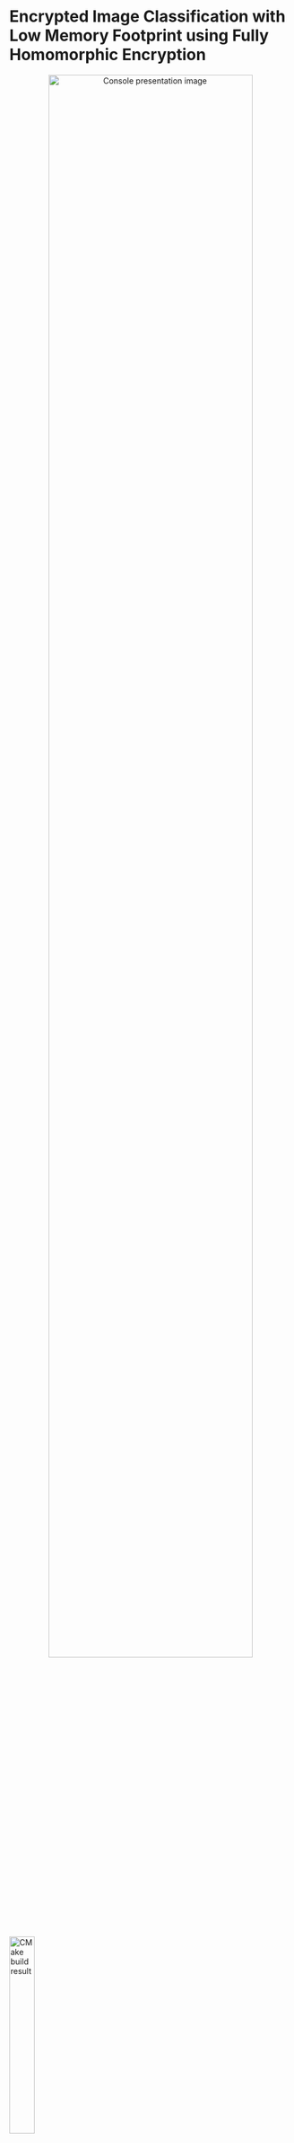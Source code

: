 # Encrypted Image Classification with Low Memory Footprint using Fully Homomorphic Encryption
<center>
<img src="imgs/console.png" alt="Console presentation image" width=85% >
</center>

<img src="https://github.com/narger-ef/LowMemoryFHEResNet20/actions/workflows/cmake-multi-platform.yml/badge.svg" alt="CMake build result" width=30% >

---

This repository contains a OpenFHE-based project that implements an encrypted version of the ResNet20 model, used to classify encrypted CIFAR-10 images.

The reference paper for this work is [Encrypted Image Classification with Low Memory Footprint using Fully Homomorphic Encryption](https://parade.com/1041830/marynliles/clean-jokes/).

The key idea behind this work is to propose a solution to run a CNN in relative small time ($<5$ minutes on my MacBook M1 Pro with 16GB RAM) and, moreover, to use a small amount of memory. 

De Castro et al. [6] showed that memory is currently the main bottleneck to be addressed in FHE circuits, although most of the works do not consider it as a metric when building FHE solutions.

Existing works use a lot of memory ([4]: $\approx$ 100GB, [5]: $\approx$ 500GB), while this implementation uses less than 16GB, making it usable by normal users.

## Technical details

The circuit is based on the RNS-CKKS implementation [1] in OpenFHE [2].
We propose an approach to convolutions called _Optimized Vector Encoding_, which enabled to evaluate a convolution using only five Automorphism Keys, needed to rotate the values of the ciphertext. These are the heaviest objects in memory, therefore by minimizing the use of these keys, it is possible to reduce the memory footprint of the application.

Experiments show that it is possible to evaluate the circuit in less than 5 minutes (in [3] it requires more than 6 minutes) and by using a small amount of RAM, from 10GB to 15GB, depending on the desired precision and speed.



## Architecture

The program simulates a server-client interaction in which the server is assumed to be honest-but-curious. 

Both client and server agree on a pair public-secrey key that is based on Ring Learning With Errors (RLWE) [3]: a post-quantum hard problem defined as follows:

Given a polynomial ring $\mathcal{R} = Z[X]/(X^N + 1)$ and small Gaussian distribution $\chi$:

* Secret key: $s \gets \chi$ is a polynomial with random coefficients in $\mathcal{R}$
* Public key: $(a, b)$, where $a$ is a random polynomial in $\mathcal{R}$, and $b = a \cdot s + e$, with $e \gets \chi$

The idea is to use $b$, which, without the secret key $s$ would look like a random element, to encrypt the image.

1) The client encrypts the image using the public key.

<img src="imgs/arch1.png" alt="Architecture description 1" width=45%>


2) The server performs computations on it (following the definition of Fully Homomorphic Encryption)

<img src="imgs/arch2.png" alt="Architecture description 2" width=45%>


3) The server returns an encrypted vector containing the output of the last fully connected layer. The client is able to decrypt it and see the result

<img src="imgs/arch3.png" alt="Architecture description 3" width=45%>

4) The client finds the index of the maximum value and, using a dictionary, find the classified label

<img src="imgs/arch4.png" alt="Architecture description 4" width=45%>


## How to run

### Prerequisites
Linux or Mac operative system, with at least 16GB of RAM.

In order to run the program, you need to install:
- `cmake`
- `g++` or `clang`
- `OpenFHE` ([how to install OpenFHE](https://openfhe-development.readthedocs.io/en/latest/sphinx_rsts/intro/installation/installation.html))

### 1) Build the project

Setup the project using this command:
```
mkdir build
cmake -B "build" -S LowMemoryFHEResNet20
```
Then build it using
```
cmake --build "build" --target
```

### 2) Execute the project

After building, go to the created `build` folder:

```
cd build
```
and run it with the following command:
```
./LowMemoryFHEResNet20
```

### 3) Custom arguments

- `generate_keys`, type `int`, a value in `[1, 2, 3, 4]`
- `load_keys`, type: `int` a value in `[1, 2, 3, 4]`
- `input`, type: `string`, the filename of a custom image. **MUST** be a three channel RGB 32x32 image either in `.jpg` or in `.png` format
- `verbose` a value in `[-1, 0, 1, 2]`, the first shows no information, the last shows a lot of messages
- `plain`: added when the user wants the plain result too. Note: enabling this option means that a Python script will be executed after the encrypted inference. This script requires the following modules: `torch`, `torchvision`, `PIL`, `numpy`.

#### Some examples 

The first execution should be launched with the `generate_keys` argument, using the preferred set of parameters. Check the paper to see the differences between them. For instance, we choose the set of parameters defined in the first experiment:
```
./LowMemoryFHEResNet20 generate_keys 1
```
This command create the required keys and stores them in a new folder called `keys_exp1`, in the root folder of the project.

The default command creates a new context and classifies the default image in `inputs/luis.png`. We can, however, use custom arguments.
We can use a set of serialized context and keys with the argument `load_keys` as follows:

```
./LowMemoryFHEResNet20 load_keys 1
```
This command loads context and keys from the folder `keys_exp1`, located in the root folder of the project, and runs an inference on the default image.
Then, in order to load a custom image, we use the argument `input` as follows:

```
./LowMemoryFHEResNet20 load_keys 1 input "inputs/vale.jpg"
```
Even for this argument, the starting position will be the root of the project.
We can also compare the result with the plain version of the model, using the `plain` keyword:

```
./LowMemoryFHEResNet20 load_keys 1 input "inputs/vale.jpg" plain
```

This command will launch a Python script at the end of the encrypted comptations, giving the plain output (which will differ from the encrypted one according to the parameters, check the paper for the precision values of each set of parameters).
Notice that `plain` requires a few things in order to be used:

- `python3`
- `torch`
- `torchvision`
- `PIL`
- `numpy`

## Interpreting the output
The output of the encrypted model is a vector consisting of 10 elements. In order to interpret it, it is enough to find the index of the maximum element. A sample output could be:

```
output = [-2.633, -1.091,  6.063, -4.093, -0.5967, 7.252, -2.156, -1.085, -0.9119, -0.7291]
```
In this case, the maximum value is at position 5. Just translate it using the following dictionary (from ResNet20 pretrained on CIFAR-10):

| Index of max 	| Class      	|
|--------------	|------------	|
| 0            	| Airplane   	|
| 1            	| Automobile 	|
| 2            	| Bird       	|
| 3            	| Cat        	|
| 4            	| Deer       	|
| 5            	| Dog        	|
| 6            	| Frog       	|
| 7            	| Horse      	|
| 8            	| Ship       	|
| 9            	| Truck      	|

In the sample output, the input image was my dog Vale:

> <img src="imgs/vale.png" alt="ResNet dog input image" width=20%>

---

Another output could be

```
output = [-0.719, -4.19, -0.252, 12.04, -4.979, 4.413, -0.5173, -1.038, -2.229, -2.504]
```

In this case, the index of max is 3, which is nice, since the input image was Luis, my brother's cat:

> <img src="imgs/luis.png" alt="ResNet cat input image" width=20%>

So it was correct!

## Comparing to the plain model

In the `notebook` folder, it is possible to find different useful notebooks that can be used in order to compute the precision of a computation, with respect to the plain model, in details for each layer. 

## Authors
(To be removed before submitting the paper)

- Lorenzo Rovida (`lorenzo.rovida@unimib.it`)
- Alberto Leporati (`alberto.leporati@unimib.it`)

Made with <3  at [Bicocca Security Lab](https://www.bislab.unimib.it), at University of Milan-Bicocca.

<img src="imgs/lab_logo.png" alt="BisLab logo" width=20%>


### Declaration

This is a proof of concept and, even though parameters are created with $\lambda \geq 128$ security bits (according to [Homomorphic Encryption Standards](https://homomorphicencryption.org/standard)), this circuit is intended for educational purposes only.


## Bibliography

[1] Kim, A., Papadimitriou, A., & Polyakov, Y. (2022). 
Approximate Homomorphic Encryption with Reduced Approximation Error*. In: Galbraith, S.D. (eds) Topics in Cryptology – CT-RSA 2022. CT-RSA 2022. Lecture Notes in Computer Science, vol 13161. Springer, Cham.

[2] Al Badawi, A., Bates, J., Bergamaschi, F., Cousins, D. B., Erabelli, S., Genise, N., Halevi, S., Hunt, H., Kim, A., Lee, Y., Liu, Z., Micciancio, D., Quah, I., Polyakov, Y., R.V., S., Rohloff, K., Saylor, J., Suponitsky, D., Triplett, M., Zucca, V. (2022). *OpenFHE: Open-Source Fully Homomorphic Encryption Library*. Proceedings of the 10th Workshop on Encrypted Computing & Applied Homomorphic Cryptography, 53–63.

[3] Lyubashevsky, V., Peikert, C., & Regev, O. (2010). *On Ideal Lattices and Learning with Errors over Rings*. In: Gilbert, H. (eds) Advances in Cryptology – EUROCRYPT 2010. EUROCRYPT 2010. Lecture Notes in Computer Science, vol 6110. Springer, Berlin, Heidelberg.

[4] Kim, D., & Guyot, C. (2023). *Optimized Privacy-Preserving CNN Inference With Fully Homomorphic Encryption*. In IEEE Transactions on Information Forensics and Security, vol. 18, pp. 2175-2187.

[5] Lee, E., Lee, J. W., Lee, J., Kim, Y. S., Kim, Y., No, J. S., & Choi, W. (2022, June). *Low-complexity deep convolutional neural networks on fully homomorphic encryption using multiplexed parallel convolutions*. In International Conference on Machine Learning (pp. 12403-12422). PMLR.

[6] De Castro, L., Agrawal, R., Yazicigil, R., Chandrakasan, A., Vaikuntanathan, V., Juvekar, C., & Joshi, A. (2021). Does Fully Homomorphic Encryption Need Compute Acceleration?
